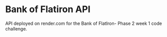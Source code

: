 # Bank of Flatiron API

API deployed on render.com for the Bank of FlatIron- Phase 2 week 1 code challenge.